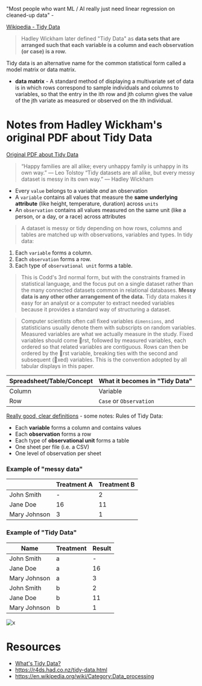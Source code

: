"Most people who want ML / AI really just need linear regression on cleaned-up data" - 

[Wikipedia - Tidy Data](https://en.wikipedia.org/wiki/Tidy_data)
> Hadley Wickham later defined "Tidy Data" as **data sets that are arranged such that each** 
> **variable is a column and each observation (or case) is a row.**

Tidy data is an alternative name for the common statistical form called a model matrix or data matrix.
* **data matrix** - A standard method of displaying a multivariate set of data is in which rows 
correspond to sample individuals and columns to variables, so that the entry in the ith row and 
jth column gives the value of the jth variate as measured or observed on the ith individual.

# Notes from Hadley Wickham's original PDF about Tidy Data
[Original PDF about Tidy Data](https://www.jstatsoft.org/index.php/jss/article/view/v059i10/v59i10.pdf)

> “Happy families are all alike; every unhappy family is unhappy in its own way.” –– Leo Tolstoy
> “Tidy datasets are all alike, but every messy dataset is messy in its own way.” –– Hadley Wickham

* Every `value` belongs to a variable *and* an observation
* A `variable` contains all values that measure the **same underlying attribute** (like height, temperature, duration) across `units`
* An `observation` contains all values measured on the same unit (like a person, or a day, or a race) across attributes

> A dataset is messy or tidy depending on how rows, columns and tables are matched up with observations, variables and types. In tidy data:
1. Each `variable` forms a column.
2. Each `observation` forms a row.
3. Each type of `observational unit` forms a table.

> This is Codd's 3rd normal form, but with the constraints framed in statistical language, and the focus put on a single dataset rather than the many connected datasets common in relational databases. **Messy data is any other other arrangement of the data.**
> Tidy data makes it easy for an analyst or a computer to extract needed variables because it provides a standard way of structuring a dataset.

> Computer scientists often call fixed variables `dimensions`, and statisticians usually denote them
with subscripts on random variables. Measured variables are what we actually measure in the
study. Fixed variables should come rst, followed by measured variables, each ordered so that
related variables are contiguous. Rows can then be ordered by the rst variable, breaking
ties with the second and subsequent (xed) variables. This is the convention adopted by all
tabular displays in this paper.

|  Spreadsheet/Table/Concept 	| What it becomes in "Tidy Data" 	|
|---	|---	|
|  Column 	| Variable  	|
|  Row 	| `Case` or `Observation`  	|

[Really good, clear definitions](https://www.jeannicholashould.com/tidy-data-in-python.html) - some notes:
Rules of Tidy Data:
* Each **variable** forms a column and contains values
* Each **observation** forms a row
* Each type of **observational unit** forms a table
* One sheet per file (i.e. a CSV)
* One level of observation per sheet

### Example of "messy data"
|              | Treatment A | Treatment B |
|--------------|-------------|-------------|
| John Smith   | \-          | 2           |
| Jane Doe     | 16          | 11          |
| Mary Johnson | 3           | 1           |

### Example of "Tidy Data"
| Name         | Treatment | Result |
|--------------|-----------|--------|
| John Smith   | a         | \-     |
| Jane Doe     | a         | 16     |
| Mary Johnson | a         | 3      |
| John Smith   | b         | 2      |
| Jane Doe     | b         | 11     |
| Mary Johnson | b         | 1      |


![x](https://i.imgur.com/8pVGSzh.png)

# Resources 
* [What's Tidy Data?](https://towardsdatascience.com/whats-tidy-data-how-to-organize-messy-datasets-in-python-with-melt-and-pivotable-functions-5d52daa996c9)
* https://r4ds.had.co.nz/tidy-data.html
* https://en.wikipedia.org/wiki/Category:Data_processing
